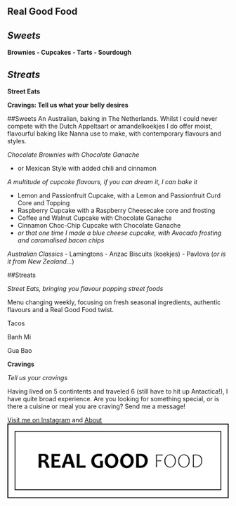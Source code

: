 ## Real Good Food

## *Sweets*

**Brownies - Cupcakes - Tarts - Sourdough**

## *Streats*

**Street Eats**

**Cravings: Tell us what your belly desires**

##Sweets
An Australian, baking in The Netherlands. Whilst I could never compete with the Dutch Appeltaart or amandelkoekjes I do offer moist, flavourful baking like Nanna use to make, with contemporary flavours and styles. 

*Chocolate Brownies with Chocolate Ganache*
  - or Mexican Style with added chili and cinnamon
  
*A multitude of cupcake flavours, if you can dream it, I can bake it*
  - Lemon and Passionfruit Cupcake, with a Lemon and Passionfruit Curd Core and Topping
  - Raspberry Cupcake with a Raspberry Cheesecake core and frosting
  - Coffee and Walnut Cupcake with Chocolate Ganache
  - Cinnamon Choc-Chip Cupcake with Chocolate Ganache
  - *or that one time I made a blue cheese cupcake, with Avocado frosting and caramalised bacon chips*
  
 *Australian Classics*
    - Lamingtons
    - Anzac Biscuits (koekjes)
    - Pavlova (*or is it from New Zealand...*)
    
 ##Streats
 
 *Street Eats, bringing you flavour popping street foods*
 
   Menu changing weekly, focusing on fresh seasonal ingredients, authentic flavours and a Real Good Food twist.
   
   Tacos
   
   Banh Mi
   
   Gua Bao
   
   
 **Cravings**
 
 *Tell us your cravings*
 
  Having lived on 5 contintents and traveled 6 (still have to hit up Antactica!), I have quite broad experience. Are you looking for something special, or is there a cuisine or meal you are craving? Send me a message! 


[Visit me on Instagram](https://instagram.com/popupschiedam) and [About](https://realgoodfood.nl/about)
![Image](https://github.com/realgoodfood-nl/Real-Good-Food/blob/master/Real%20Good%20Food%20Logo.png)


